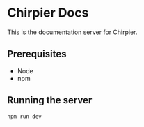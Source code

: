 # Chirpier Docs

This is the documentation server for Chirpier.

## Prerequisites

- Node
- npm

## Running the server

```bash
npm run dev
```
